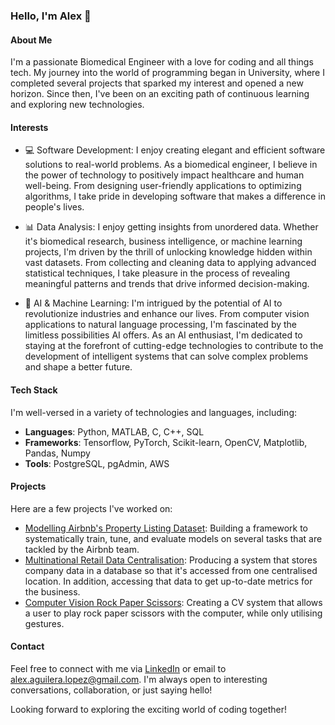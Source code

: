 ### Hello, I'm Alex 👋

#### About Me

I'm a passionate Biomedical Engineer with a love for coding and all things tech. My journey into the world of programming began in University, where I completed several projects that sparked my interest and opened a new horizon. Since then, I've been on an exciting path of continuous learning and exploring new technologies.

#### Interests

- 💻 Software Development: I enjoy creating elegant and efficient software solutions to real-world problems. As a biomedical engineer, I believe in the power of technology to positively impact healthcare and human well-being. From designing user-friendly applications to optimizing algorithms, I take pride in developing software that makes a difference in people's lives.

- 📊 Data Analysis: I enjoy getting insights from unordered data. Whether it's biomedical research, business intelligence, or machine learning projects, I'm driven by the thrill of unlocking knowledge hidden within vast datasets. From collecting and cleaning data to applying advanced statistical techniques, I take pleasure in the process of revealing meaningful patterns and trends that drive informed decision-making.

- 🤖 AI & Machine Learning: I'm intrigued by the potential of AI to revolutionize industries and enhance our lives. From computer vision applications to natural language processing, I'm fascinated by the limitless possibilities AI offers. As an AI enthusiast, I'm dedicated to staying at the forefront of cutting-edge technologies to contribute to the development of intelligent systems that can solve complex problems and shape a better future.

#### Tech Stack

I'm well-versed in a variety of technologies and languages, including:

- **Languages**: Python, MATLAB, C, C++, SQL
- **Frameworks**: Tensorflow, PyTorch, Scikit-learn, OpenCV, Matplotlib, Pandas, Numpy 
- **Tools**: PostgreSQL, pgAdmin, AWS


#### Projects

Here are a few projects I've worked on:

- [Modelling Airbnb's Property Listing Dataset](https://github.com/alexaguileralopez/modelling-airbnbs-property-listing-dataset-): Building a framework to systematically train, tune, and evaluate models on several tasks that are tackled by the Airbnb team.
- [Multinational Retail Data Centralisation](https://github.com/alexaguileralopez/multinational-retail-data-centralisation): Producing a system that stores company data in a database so that it's accessed from one centralised location. In addition, accessing that data to get up-to-date metrics for the business. 
- [Computer Vision Rock Paper Scissors](https://github.com/alexaguileralopez/computer-vision-rock-paper-scissors): Creating a CV system that allows a user to play rock paper scissors with the computer, while only utilising gestures. 

#### Contact

Feel free to connect with me via [LinkedIn](https://www.linkedin.com/in/alex-aguilera-lopez/) or email to alex.aguilera.lopez@gmail.com. I'm always open to interesting conversations, collaboration, or just saying hello!

Looking forward to exploring the exciting world of coding together!

